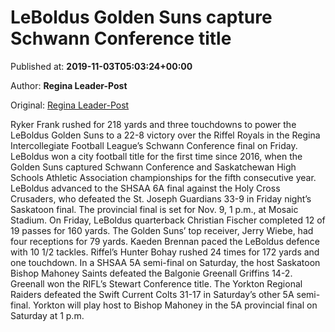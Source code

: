 
# LeBoldus Golden Suns capture Schwann Conference title

Published at: **2019-11-03T05:03:24+00:00**

Author: **Regina Leader-Post**

Original: [Regina Leader-Post](https://leaderpost.com/sports/football/leboldus-golden-suns-capture-schwann-conference-title)

Ryker Frank rushed for 218 yards and three touchdowns to power the LeBoldus Golden Suns to a 22-8 victory over the Riffel Royals in the Regina Intercollegiate Football League’s Schwann Conference final on Friday.
LeBoldus won a city football title for the first time since 2016, when the Golden Suns captured Schwann Conference and Saskatchewan High Schools Athletic Association championships for the fifth consecutive year.
LeBoldus advanced to the SHSAA 6A final against the Holy Cross Crusaders, who defeated the St. Joseph Guardians 33-9 in Friday night’s Saskatoon final.
The provincial final is set for Nov. 9, 1 p.m., at Mosaic Stadium.
On Friday, LeBoldus quarterback Christian Fischer completed 12 of 19 passes for 160 yards. The Golden Suns’ top receiver, Jerry Wiebe, had four receptions for 79 yards.
Kaeden Brennan paced the LeBoldus defence with 10 1/2 tackles.
Riffel’s Hunter Bohay rushed 24 times for 172 yards and one touchdown.
In a SHSAA 5A semi-final on Saturday, the host Saskatoon Bishop Mahoney Saints defeated the Balgonie Greenall Griffins 14-2. Greenall won the RIFL’s Stewart Conference title.
The Yorkton Regional Raiders defeated the Swift Current Colts 31-17 in Saturday’s other 5A semi-final. Yorkton will play host to Bishop Mahoney in the 5A provincial final on Saturday at 1 p.m.
 
